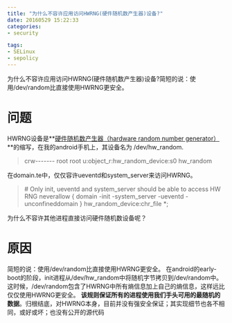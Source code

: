 ```yaml
---
title: "为什么不容许应用访问HWRNG(硬件随机数产生器)设备?"
date: 20160529 15:22:33
categories:
- security

tags:
- SELinux
- sepolicy
---
```


为什么不容许应用访问HWRNG(硬件随机数产生器)设备?简短的说：使用/dev/random比直接使用HWRNG更安全。
<!--more-->
# 问题
HWRNG设备是**[硬件随机数产生器（hardware random number generator）](https://en.wikipedia.org/wiki/Hardware_random_number_generator)**的缩写，在我的android手机上，其设备名为 /dev/hw_random.
>crw------- root     root              u:object_r:hw_random_device:s0 hw_random

在domain.te中，仅仅容许ueventd和system_server来访问HWRNG。
>\# Only init, ueventd and system_server should be able to access HW RNG
>neverallow { domain -init -system_server -ueventd -unconfineddomain } hw_random_device:chr_file *;

为什么不容许其他进程直接访问硬件随机数设备呢？

# 原因
简短的说：使用/dev/random比直接使用HWRNG更安全。
在android的early-boot的阶段，init进程从/dev/hw_random中将随机字节拷贝到/dev/random中。这时候，/dev/random包含了HWRNG中所有熵信息加上自己的熵信息，这样远比仅仅使用HWRNG更安全。
**该规则保证所有的进程使用我们手头可用的最随机的数据**。归根结底，对HWRNG本身，目前并没有强安全保证；其实现细节也各不相同，或好或坏；也没有公开的源代码
